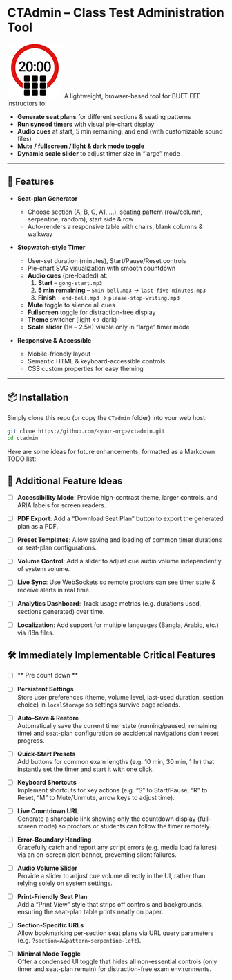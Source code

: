 # CTAdmin – Class Test Administration Tool
![logo](https://github.com/sajidbuet/ctadmin/blob/main/docs/favicon.png?raw=true)
A lightweight, browser-based tool for BUET EEE instructors to:
- **Generate seat plans** for different sections & seating patterns  
- **Run synced timers** with visual pie-chart display  
- **Audio cues** at start, 5 min remaining, and end (with customizable sound files)  
- **Mute / fullscreen / light & dark mode toggle**  
- **Dynamic scale slider** to adjust timer size in “large” mode  

---

## 🚀 Features

- **Seat-plan Generator**  
  - Choose section (A, B, C, A1, …), seating pattern (row/column, serpentine, random), start side & row  
  - Auto-renders a responsive table with chairs, blank columns & walkway  

- **Stopwatch-style Timer**  
  - User-set duration (minutes), Start/Pause/Reset controls  
  - Pie-chart SVG visualization with smooth countdown  
  - **Audio cues** (pre-loaded) at:  
    1. **Start** – `gong-start.mp3`  
    2. **5 min remaining** – `5min-bell.mp3` → `last-five-minutes.mp3`  
    3. **Finish** – `end-bell.mp3` → `please-stop-writing.mp3`  
  - **Mute** toggle to silence all cues  
  - **Fullscreen** toggle for distraction-free display  
  - **Theme** switcher (light ↔ dark)  
  - **Scale slider** (1× – 2.5×) visible only in “large” timer mode  

- **Responsive & Accessible**  
  - Mobile-friendly layout  
  - Semantic HTML & keyboard-accessible controls  
  - CSS custom properties for easy theming  

---

## 📦 Installation

Simply clone this repo (or copy the `CTadmin` folder) into your web host:

```bash
git clone https://github.com/<your-org>/ctadmin.git
cd ctadmin
```

Here are some ideas for future enhancements, formatted as a Markdown TODO list:


## 🚀 Additional Feature Ideas
- [ ] **Accessibility Mode**: Provide high-contrast theme, larger controls, and ARIA labels for screen readers.
- [ ] **PDF Export**: Add a “Download Seat Plan” button to export the generated plan as a PDF.
- [ ] **Preset Templates**: Allow saving and loading of common timer durations or seat-plan configurations.
- [ ] **Volume Control**: Add a slider to adjust cue audio volume independently of system volume.
- [ ] **Live Sync**: Use WebSockets so remote proctors can see timer state & receive alerts in real time.
- [ ] **Analytics Dashboard**: Track usage metrics (e.g. durations used, sections generated) over time.
- [ ] **Localization**: Add support for multiple languages (Bangla, Arabic, etc.) via i18n files.


## 🛠️ Immediately Implementable Critical Features
- [ ] ** Pre count down **
- [ ] **Persistent Settings**  
  Store user preferences (theme, volume level, last-used duration, section choice) in `localStorage` so settings survive page reloads.

- [ ] **Auto–Save & Restore**  
  Automatically save the current timer state (running/paused, remaining time) and seat-plan configuration so accidental navigations don’t reset progress.

- [ ] **Quick-Start Presets**  
  Add buttons for common exam lengths (e.g. 10 min, 30 min, 1 hr) that instantly set the timer and start it with one click.

- [ ] **Keyboard Shortcuts**  
  Implement shortcuts for key actions (e.g. “S” to Start/Pause, “R” to Reset, “M” to Mute/Unmute, arrow keys to adjust time).

- [ ] **Live Countdown URL**  
  Generate a shareable link showing only the countdown display (full-screen mode) so proctors or students can follow the timer remotely.

- [ ] **Error-Boundary Handling**  
  Gracefully catch and report any script errors (e.g. media load failures) via an on-screen alert banner, preventing silent failures.

- [ ] **Audio Volume Slider**  
  Provide a slider to adjust cue volume directly in the UI, rather than relying solely on system settings.

- [ ] **Print-Friendly Seat Plan**  
  Add a “Print View” style that strips off controls and backgrounds, ensuring the seat-plan table prints neatly on paper.

- [ ] **Section-Specific URLs**  
  Allow bookmarking per-section seat plans via URL query parameters (e.g. `?section=A&pattern=serpentine-left`).

- [ ] **Minimal Mode Toggle**  
  Offer a condensed UI toggle that hides all non-essential controls (only timer and seat-plan remain) for distraction-free exam environments.
